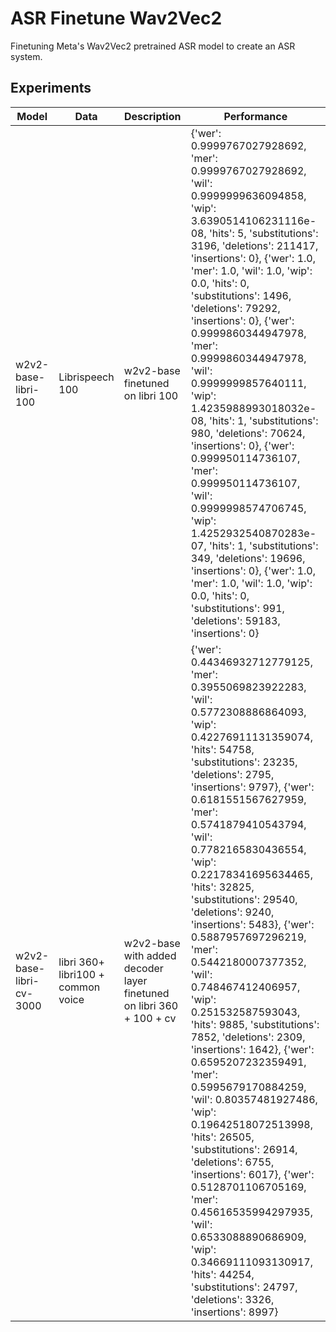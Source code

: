 # ASR Finetune Wav2Vec2

Finetuning Meta's Wav2Vec2 pretrained ASR model to create an ASR system.

## Experiments

| Model      | Data | Description | Performance |
| ----------- | ----------- | ----------- | ----------- |
| w2v2-base-libri-100 | Librispeech 100 | w2v2-base finetuned on libri 100 | {'wer': 0.9999767027928692, 'mer': 0.9999767027928692, 'wil': 0.9999999636094858, 'wip': 3.6390514106231116e-08, 'hits': 5, 'substitutions': 3196, 'deletions': 211417, 'insertions': 0}, {'wer': 1.0, 'mer': 1.0, 'wil': 1.0, 'wip': 0.0, 'hits': 0, 'substitutions': 1496, 'deletions': 79292, 'insertions': 0}, {'wer': 0.9999860344947978, 'mer': 0.9999860344947978, 'wil': 0.9999999857640111, 'wip': 1.4235988993018032e-08, 'hits': 1, 'substitutions': 980, 'deletions': 70624, 'insertions': 0}, {'wer': 0.999950114736107, 'mer': 0.999950114736107, 'wil': 0.9999998574706745, 'wip': 1.4252932540870283e-07, 'hits': 1, 'substitutions': 349, 'deletions': 19696, 'insertions': 0}, {'wer': 1.0, 'mer': 1.0, 'wil': 1.0, 'wip': 0.0, 'hits': 0, 'substitutions': 991, 'deletions': 59183, 'insertions': 0}
| w2v2-base-libri-cv-3000 | libri 360+ libri100 + common voice | w2v2-base with added decoder layer finetuned on libri 360 + 100 + cv | {'wer': 0.44346932712779125, 'mer': 0.3955069823922283, 'wil': 0.5772308886864093, 'wip': 0.42276911131359074, 'hits': 54758, 'substitutions': 23235, 'deletions': 2795, 'insertions': 9797}, {'wer': 0.6181551567627959, 'mer': 0.5741879410543794, 'wil': 0.7782165830436554, 'wip': 0.22178341695634465, 'hits': 32825, 'substitutions': 29540, 'deletions': 9240, 'insertions': 5483}, {'wer': 0.5887957697296219, 'mer': 0.5442180007377352, 'wil': 0.748467412406957, 'wip': 0.251532587593043, 'hits': 9885, 'substitutions': 7852, 'deletions': 2309, 'insertions': 1642}, {'wer': 0.6595207232359491, 'mer': 0.5995679170884259, 'wil': 0.80357481927486, 'wip': 0.19642518072513998, 'hits': 26505, 'substitutions': 26914, 'deletions': 6755, 'insertions': 6017}, {'wer': 0.5128701106705169, 'mer': 0.45616535994297935, 'wil': 0.6533088890686909, 'wip': 0.34669111093130917, 'hits': 44254, 'substitutions': 24797, 'deletions': 3326, 'insertions': 8997}